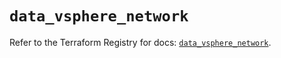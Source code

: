 # `data_vsphere_network`

Refer to the Terraform Registry for docs: [`data_vsphere_network`](https://registry.terraform.io/providers/hashicorp/vsphere/2.9.0/docs/data-sources/network).
